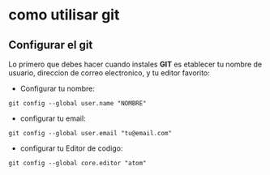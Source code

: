 # como utilisar git
## Configurar el git

Lo primero que debes hacer cuando instales **GIT** es etablecer tu nombre de usuario, direccion de correo electronico, y tu editor favorito:

* Configurar tu nombre:

`git config --global user.name "NOMBRE"`

* configurar tu email:

`git config --global user.email "tu@email.com"`

* configurar tu Editor de codigo:

`git config --global core.editor "atom"`
